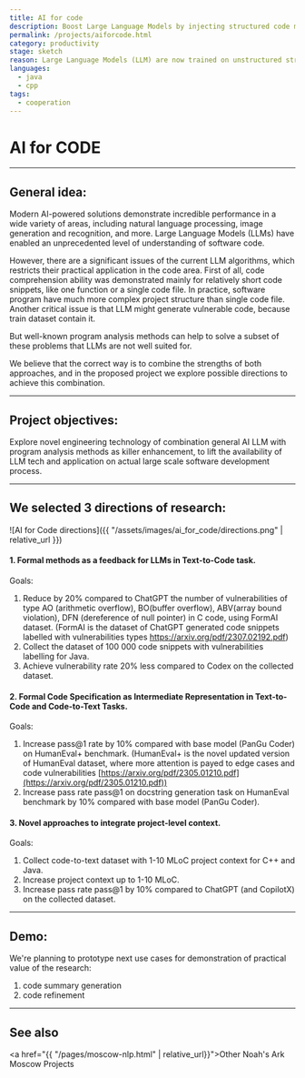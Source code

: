 ```yaml
---
title: AI for code
description: Boost Large Language Models by injecting structured code models and code analysis
permalink: /projects/aiforcode.html
category: productivity
stage: sketch
reason: Large Language Models (LLM) are now trained on unstructured streams of tokens; mixing information about code graphs and verification of LLM output by formal methods should improve LLM quality.  
languages: 
  - java
  - cpp
tags:
  - cooperation
---
```


# AI for CODE
---
## General idea:
Modern AI-powered solutions demonstrate incredible performance in a wide variety of areas, including natural language processing, image generation and recognition, and more. Large Language Models (LLMs) have enabled an unprecedented level of understanding of software code. 

However, there are a significant issues of the current LLM algorithms, which restricts their practical application in the code area. 
First of all, code comprehension ability was demonstrated mainly for relatively short code snippets, like one function or a single code file. In practice, software program have much more complex project structure than single code file.
Another critical issue is that LLM might generate vulnerable code, because train dataset contain it.

But well-known program analysis methods can help to solve a subset of these problems that LLMs are not well suited for.

We believe that the correct way is to combine the strengths of both approaches, and in the proposed project we explore possible directions to achieve this combination.

---

## Project objectives:
Explore novel engineering technology of combination general AI LLM with program analysis methods as killer enhancement, to lift the availability of LLM tech and application on actual large scale software development process.

---

## We selected 3 directions of research:


![AI for Code directions]({{ "/assets/images/ai_for_code/directions.png" | relative_url }})



#### 1. Formal methods as a feedback for LLMs in Text-to-Code task.
Goals:
1.	Reduce by 20% compared to ChatGPT the number of vulnerabilities of type AO (arithmetic overflow), BO(buffer overflow), ABV(array bound violation), DFN (dereference of null pointer) in C code, using FormAI dataset. (FormAI is the dataset of ChatGPT generated code snippets labelled with vulnerabilities types https://arxiv.org/pdf/2307.02192.pdf)
2.	Collect the dataset of 100 000 code snippets with vulnerabilities labelling for Java.
3.	Achieve vulnerability rate 20% less compared to Codex on the collected dataset.

#### 2. Formal Code Specification as Intermediate Representation in Text-to-Code and Code-to-Text Tasks.
Goals:
1.	Increase pass@1 rate by 10% compared with base model (PanGu Coder) on HumanEval+ benchmark. (HumanEval+ is the novel updated version of HumanEval dataset, where more attention is payed to edge cases and code vulnerabilities [https://arxiv.org/pdf/2305.01210.pdf](https://arxiv.org/pdf/2305.01210.pdf))
2.	Increase pass rate pass@1 on docstring generation task on HumanEval benchmark by 10% compared with base model (PanGu Coder).

#### 3. Novel approaches to integrate project-level context.
Goals:
1.	Collect code-to-text dataset with 1-10 MLoC project context for C++ and Java.
2.	Increase project context up to 1-10 MLoC.
3.	Increase pass rate pass@1 by 10% compared to ChatGPT (and CopilotX) on the collected dataset.

---
## Demo:
We're planning to prototype next use cases for demonstration of practical value of the research:
1. code summary generation
2. code refinement

---
## See also

<a href="{{ "/pages/moscow-nlp.html" | relative_url}}">Other Noah's Ark Moscow Projects</a>
